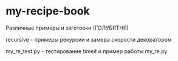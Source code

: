 # my-recipe-book
Различные примеры и заготовки (ГОЛУБЯТНЯ)

recursive - примеры рекурсии и замера скорости декоратором

my_re_test.py - тестирование timeit и пример работы my_re.py
